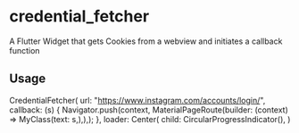 # credential_fetcher

A Flutter Widget that gets Cookies from a webview and initiates a callback function

## Usage

CredentialFetcher(
        url: "https://www.instagram.com/accounts/login/",
        callback: (s) {
          Navigator.push(context, MaterialPageRoute(builder: (context) => MyClass(text: s,),),);
        },
        loader: Center(
          child: CircularProgressIndicator(),
        )
